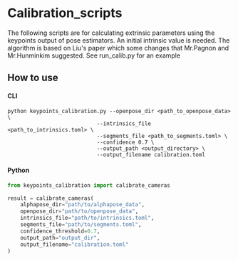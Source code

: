 # Calibration_scripts

The following scripts are for calculating extrinsic parameters using the keypoints output of pose estimators. An initial intrinsic value is needed. The algorithm is based on Liu's paper which some changes that Mr.Pagnon and Mr.Hunminkim suggested. See run_calib.py for an example 

## How to use
#### CLI
```
python keypoints_calibration.py --openpose_dir <path_to_openpose_data> \
                            --intrinsics_file <path_to_intrinsics.toml> \
                            --segments_file <path_to_segments.toml> \
                            --confidence 0.7 \
                            --output_path <output_directory> \
                            --output_filename calibration.toml

```


#### Python 
```python
from keypoints_calibration import calibrate_cameras

result = calibrate_cameras(
    alphapose_dir="path/to/alphapose_data",
    openpose_dir="path/to/openpose_data",
    intrinsics_file="path/to/intrinsics.toml",
    segments_file="path/to/segments.toml",
    confidence_threshold=0.7,
    output_path="output_dir",
    output_filename="calibration.toml"
)

